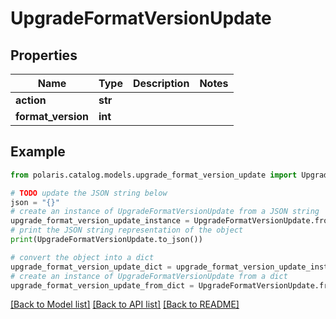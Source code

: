 # UpgradeFormatVersionUpdate


## Properties

Name | Type | Description | Notes
------------ | ------------- | ------------- | -------------
**action** | **str** |  | 
**format_version** | **int** |  | 

## Example

```python
from polaris.catalog.models.upgrade_format_version_update import UpgradeFormatVersionUpdate

# TODO update the JSON string below
json = "{}"
# create an instance of UpgradeFormatVersionUpdate from a JSON string
upgrade_format_version_update_instance = UpgradeFormatVersionUpdate.from_json(json)
# print the JSON string representation of the object
print(UpgradeFormatVersionUpdate.to_json())

# convert the object into a dict
upgrade_format_version_update_dict = upgrade_format_version_update_instance.to_dict()
# create an instance of UpgradeFormatVersionUpdate from a dict
upgrade_format_version_update_from_dict = UpgradeFormatVersionUpdate.from_dict(upgrade_format_version_update_dict)
```
[[Back to Model list]](../README.md#documentation-for-models) [[Back to API list]](../README.md#documentation-for-api-endpoints) [[Back to README]](../README.md)


